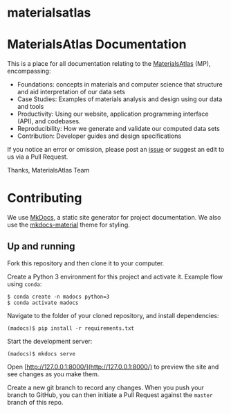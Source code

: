 # materialsatlas

# MaterialsAtlas Documentation

This is a place for all documentation relating to the
[MaterialsAtlas](http://materialsatlas.org) (MP), encompassing:

- Foundations: concepts in materials and computer science that structure and
  aid interpretation of our data sets
- Case Studies: Examples of materials analysis and design using our
  data and tools
- Productivity: Using our website, application programming interface (API),
  and codebases.
- Reproducibility: How we generate and validate our computed data sets
- Contribution: Developer guides and design specifications

If you notice an error or omission, please post an [issue](https://github.com/materialsproject/docs/issues/new) or suggest an
edit to us via a Pull Request.

Thanks,
MaterialsAtlas Team

# Contributing

We use [MkDocs](https://www.mkdocs.org/), a static site generator for project documentation. We also use the
[mkdocs-material](https://squidfunk.github.io/mkdocs-material/) theme for styling.

## Up and running

Fork this repository and then clone it to your computer.

Create a Python 3 environment for this project and activate it. Example flow using `conda`:

```
$ conda create -n madocs python=3
$ conda activate madocs
```

Navigate to the folder of your cloned repository, and install dependencies:

```
(madocs)$ pip install -r requirements.txt
```

Start the development server:

```
(madocs)$ mkdocs serve
```

Open [http://127.0.0.1:8000/](http://127.0.0.1:8000/) to preview the site and see changes as you make them.

Create a new git branch to record any changes. When you push your branch to GitHub, you can then initiate a Pull
Request against the `master` branch of this repo.
